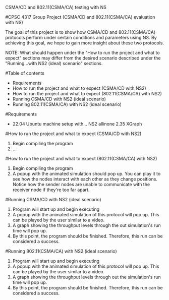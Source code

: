 CSMA/CD and 802.11(CSMA/CA) testing with NS

#CPSC 4317 Group Project (CSMA/CD and 802.11(CSMA/CA) evaluation with NS)

The goal of this project is to show how CSMA/CD and 802.11(CSMA/CA) protocols perform under certain conditions and parameters using NS. 
By achieving this goal, we hope to gain more insight about these two protocols.

NOTE: What should happen under the "How to run the project and what to expect" sections may differ from the desired scenario described under the "Running...with NS2 (ideal) scenario" sections.

#Table of contents
- Requirements
- How to run the project and what to expect (CSMA/CD with NS2)
- How to run the project and what to expect (802.11(CSMA/CA) with NS2)
- Running CSMA/CD with NS2 (ideal scenario)
- Running 802.11(CSMA/CA) with NS2 (ideal scenario)

#Requirements
- 22.04 Ubuntu machine setup with...
NS2 allinone 2.35
XGraph

#How to run the project and what to expect (CSMA/CD with NS2)
1. Begin compiling the program
2. ...

#How to run the project and what to expect (802.11(CSMA/CA) with NS2)
1. Begin compiling the program
2. A popup with the animated simulation should pop up. You can play it to see how the nodes interact with each other as they change positions. Notice how the sender nodes are unable to communicate with the receiver node if they're too far apart.

#Running CSMA/CD with NS2 (ideal scenario)
1. Program will start up and begin executing
2. A popup with the animated simulation of this protocol will pop up. This can be played by the user similar to a video.
3. A graph showing the throughput levels through the out simulation's run time will pop up.
4. By this point, the program should be finished. Therefore, this run can be considered a success.

#Running 802.11(CSMA/CA) with NS2 (ideal scenario)
1. Program will start up and begin executing
2. A popup with the animated simulation of this protocol will pop up. This can be played by the user similar to a video.
3. A graph showing the throughput levels through out the simulation's run time will pop up.
4. By this point, the program should be finished. Therefore, this run can be considered a success.
